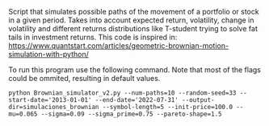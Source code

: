 Script that simulates possible paths of the movement of a portfolio or stock in a given period.
Takes into account expected return, volatility, change in volatility and different returns distributions like T-student trying to solve fat tails in investment returns.
This code is inspired in:  https://www.quantstart.com/articles/geometric-brownian-motion-simulation-with-python/

To run this program use the following command. Note that most of the flags could be ommited, resulting in default values.

    python Brownian_simulator_v2.py --num-paths=10 --random-seed=33 --start-date='2013-01-01' --end-date='2022-07-31' --output-dir=simulaciones_brownian --symbol-length=5 --init-price=100.0 --mu=0.065 --sigma=0.09 --sigma_prime=0.75 --pareto-shape=1.5
